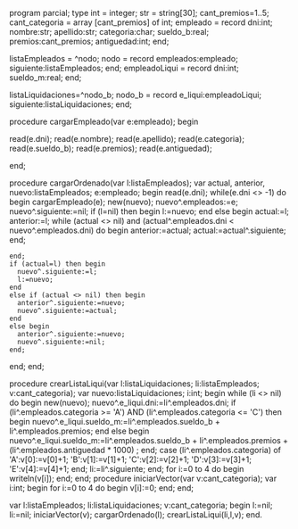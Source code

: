 program parcial;
type
  int = integer;
  str = string[30];
  cant_premios=1..5;
  cant_categoria = array [cant_premios] of int;
  empleado = record
    dni:int;
    nombre:str;
    apellido:str;
    categoria:char;
    sueldo_b:real;
    premios:cant_premios;
    antiguedad:int;
  end;

  listaEmpleados = ^nodo;
  nodo = record
    empleados:empleado;
    siguiente:listaEmpleados;
  end;
  empleadoLiqui = record
    dni:int;
    sueldo_m:real;
  end;

  listaLiquidaciones=^nodo_b;
  nodo_b = record
    e_liqui:empleadoLiqui;
    siguiente:listaLiquidaciones;
  end;



procedure cargarEmpleado(var e:empleado);
begin


  read(e.dni);
  read(e.nombre);
  read(e.apellido);
  read(e.categoria);
  read(e.sueldo_b);
  read(e.premios);
  read(e.antiguedad);

end;

procedure cargarOrdenado(var l:listaEmpleados);
var
  actual, anterior, nuevo:listaEmpleados;
  e:empleado;
begin
  read(e.dni);
  while(e.dni <> -1) do begin
    cargarEmpleado(e);
    new(nuevo);
    nuevo^.empleados:=e;
    nuevo^.siguiente:=nil;
    if (l=nil) then begin
      l:=nuevo;
    end
    else begin
      actual:=l;
      anterior:=l;
      while (actual <> nil) and (actual^.empleados.dni < nuevo^.empleados.dni) do begin
        anterior:=actual;
        actual:=actual^.siguiente;
      end;

    end;
    if (actual=l) then begin
      nuevo^.siguiente:=l;
      l:=nuevo;
    end
    else if (actual <> nil) then begin
      anterior^.siguiente:=nuevo;
      nuevo^.siguiente:=actual;
    end
    else begin
      anterior^.siguiente:=nuevo;
      nuevo^.siguiente:=nil;
    end;
  end;
end;


procedure crearListaLiqui(var l:listaLiquidaciones; li:listaEmpleados; v:cant_categoria);
var
  nuevo:listaLiquidaciones;
  i:int;
begin
  while (li <> nil) do begin
  new(nuevo);
  nuevo^.e_liqui.dni:=li^.empleados.dni;
  if (li^.empleados.categoria >= 'A') AND (li^.empleados.categoria <= 'C') then begin
      nuevo^.e_liqui.sueldo_m:=li^.empleados.sueldo_b + li^.empleados.premios;
  end
     else begin
        nuevo^.e_liqui.sueldo_m:=li^.empleados.sueldo_b + li^.empleados.premios + (li^.empleados.antiguedad * 1000) ;
     end;
    case (li^.empleados.categoria) of
       'A':v[0]:=v[0]+1;
       'B':v[1]:=v[1]+1;
       'C':v[2]:=v[2]+1;
       'D':v[3]:=v[3]+1;
       'E':v[4]:=v[4]+1;
    end;
    li:=li^.siguiente;
  end;
  for i:=0 to 4 do begin
     writeln(v[i]);
end;
end;
procedure iniciarVector(var v:cant_categoria);
var
  i:int;
begin
     for i:=0 to 4 do begin
     v[i]:=0;
  end;
     end;

var
  l:listaEmpleados;
  li:listaLiquidaciones;
  v:cant_categoria;
begin
  l:=nil;
  li:=nil;
  iniciarVector(v);
  cargarOrdenado(l);
  crearListaLiqui(li,l,v);
  end.

